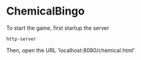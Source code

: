 # ChemicalBingo

To start the game, first startup the server

 ```  
 http-server
```

Then, open the URL 'localhost:8080/chemical.html'
